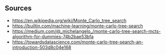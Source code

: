 ## Sources
- https://en.wikipedia.org/wiki/Monte_Carlo_tree_search
- https://builtin.com/machine-learning/monte-carlo-tree-search
- https://medium.com/@_michelangelo_/monte-carlo-tree-search-mcts-algorithm-for-dummies-74b2bae53bfa
- https://towardsdatascience.com/monte-carlo-tree-search-an-introduction-503d8c04e168